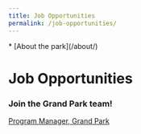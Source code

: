 ```yaml
---
title: Job Opportunities
permalink: /job-opportunities/
---
```


<nav markdown="1">
* [About the park](/about/)
</nav>

Job Opportunities
=================

### Join the Grand Park team!

[Program Manager, Grand Park](https://www.musiccenter.org/globalassets/documentspac/job-postings/program_manager__gp_jan2019.pdf)
